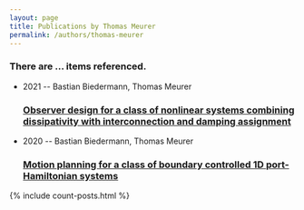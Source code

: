 ```yaml
---
layout: page
title: Publications by Thomas Meurer
permalink: /authors/thomas-meurer
---
```


<h3 id="number-posts">There are ... items referenced.</h3>
<ul class="post-list">
<li><span class='post-meta'>2021 -- Bastian Biedermann, Thomas Meurer</span><h3><a class='post-link' href="{{ site.baseurl }}/observer-design-for-a-class-of-nonlinear-systems-combining-dissipativity-with-interconnection-and-damping-assignment">Observer design for a class of nonlinear systems combining dissipativity with interconnection and damping assignment</a></h3></li>
<li><span class='post-meta'>2020 -- Bastian Biedermann, Thomas Meurer</span><h3><a class='post-link' href="{{ site.baseurl }}/motion-planning-for-a-class-of-boundary-controlled-1d-port-hamiltonian-systems">Motion planning for a class of boundary controlled 1D port-Hamiltonian systems</a></h3></li>

</ul>
{% include count-posts.html %}
